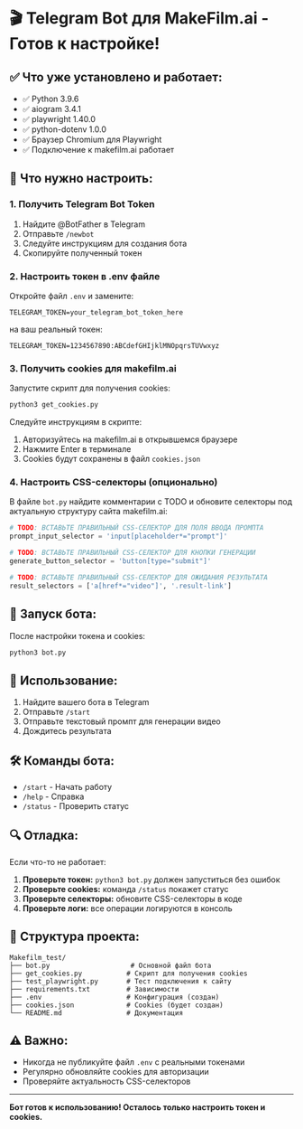 # 🎬 Telegram Bot для MakeFilm.ai - Готов к настройке!

## ✅ Что уже установлено и работает:

- ✅ Python 3.9.6
- ✅ aiogram 3.4.1 
- ✅ playwright 1.40.0
- ✅ python-dotenv 1.0.0
- ✅ Браузер Chromium для Playwright
- ✅ Подключение к makefilm.ai работает

## 🔧 Что нужно настроить:

### 1. Получить Telegram Bot Token

1. Найдите @BotFather в Telegram
2. Отправьте `/newbot`
3. Следуйте инструкциям для создания бота
4. Скопируйте полученный токен

### 2. Настроить токен в .env файле

Откройте файл `.env` и замените:
```
TELEGRAM_TOKEN=your_telegram_bot_token_here
```
на ваш реальный токен:
```
TELEGRAM_TOKEN=1234567890:ABCdefGHIjklMNOpqrsTUVwxyz
```

### 3. Получить cookies для makefilm.ai

Запустите скрипт для получения cookies:
```bash
python3 get_cookies.py
```

Следуйте инструкциям в скрипте:
1. Авторизуйтесь на makefilm.ai в открывшемся браузере
2. Нажмите Enter в терминале
3. Cookies будут сохранены в файл `cookies.json`

### 4. Настроить CSS-селекторы (опционально)

В файле `bot.py` найдите комментарии с TODO и обновите селекторы под актуальную структуру сайта makefilm.ai:

```python
# TODO: ВСТАВЬТЕ ПРАВИЛЬНЫЙ CSS-СЕЛЕКТОР ДЛЯ ПОЛЯ ВВОДА ПРОМПТА
prompt_input_selector = 'input[placeholder*="prompt"]'

# TODO: ВСТАВЬТЕ ПРАВИЛЬНЫЙ CSS-СЕЛЕКТОР ДЛЯ КНОПКИ ГЕНЕРАЦИИ  
generate_button_selector = 'button[type="submit"]'

# TODO: ВСТАВЬТЕ ПРАВИЛЬНЫЙ CSS-СЕЛЕКТОР ДЛЯ ОЖИДАНИЯ РЕЗУЛЬТАТА
result_selectors = ['a[href*="video"]', '.result-link']
```

## 🚀 Запуск бота:

После настройки токена и cookies:
```bash
python3 bot.py
```

## 📱 Использование:

1. Найдите вашего бота в Telegram
2. Отправьте `/start`
3. Отправьте текстовый промпт для генерации видео
4. Дождитесь результата

## 🛠️ Команды бота:

- `/start` - Начать работу
- `/help` - Справка
- `/status` - Проверить статус

## 🔍 Отладка:

Если что-то не работает:

1. **Проверьте токен:** `python3 bot.py` должен запуститься без ошибок
2. **Проверьте cookies:** команда `/status` покажет статус
3. **Проверьте селекторы:** обновите CSS-селекторы в коде
4. **Проверьте логи:** все операции логируются в консоль

## 📁 Структура проекта:

```
Makefilm_test/
├── bot.py                    # Основной файл бота
├── get_cookies.py           # Скрипт для получения cookies
├── test_playwright.py       # Тест подключения к сайту
├── requirements.txt         # Зависимости
├── .env                     # Конфигурация (создан)
├── cookies.json             # Cookies (будет создан)
└── README.md                # Документация
```

## ⚠️ Важно:

- Никогда не публикуйте файл `.env` с реальными токенами
- Регулярно обновляйте cookies для авторизации
- Проверяйте актуальность CSS-селекторов

---

**Бот готов к использованию! Осталось только настроить токен и cookies.**
